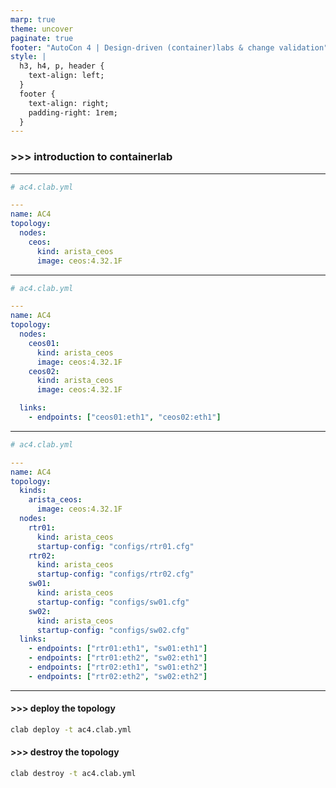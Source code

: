 ```yaml
---
marp: true
theme: uncover
paginate: true
footer: "AutoCon 4 | Design-driven (container)labs & change validation"
style: |
  h3, h4, p, header {
    text-align: left;
  }
  footer {
    text-align: right;
    padding-right: 1rem;
  }
---
```

<!-- _class: lead invert -->

### >>> introduction to containerlab

---
<!-- _header: single node topology -->

```yaml
# ac4.clab.yml

---
name: AC4
topology:
  nodes:
    ceos:
      kind: arista_ceos
      image: ceos:4.32.1F
```

---
<!-- _header: two nodes, add links -->

```yaml
# ac4.clab.yml

---
name: AC4
topology:
  nodes:
    ceos01:
      kind: arista_ceos
      image: ceos:4.32.1F
    ceos02:
      kind: arista_ceos
      image: ceos:4.32.1F

  links:
    - endpoints: ["ceos01:eth1", "ceos02:eth1"]
```

---
<!-- _header: four nodes, links, startup configs -->

```yaml
# ac4.clab.yml

---
name: AC4
topology:
  kinds:
    arista_ceos:
      image: ceos:4.32.1F
  nodes:
    rtr01:
      kind: arista_ceos
      startup-config: "configs/rtr01.cfg"
    rtr02:
      kind: arista_ceos
      startup-config: "configs/rtr02.cfg"
    sw01:
      kind: arista_ceos
      startup-config: "configs/sw01.cfg"
    sw02:
      kind: arista_ceos
      startup-config: "configs/sw02.cfg"
  links:
    - endpoints: ["rtr01:eth1", "sw01:eth1"]
    - endpoints: ["rtr01:eth2", "sw02:eth1"]
    - endpoints: ["rtr02:eth1", "sw01:eth2"]
    - endpoints: ["rtr02:eth2", "sw02:eth2"]
```

---

#### >>> deploy the topology

```bash
clab deploy -t ac4.clab.yml
```

#### >>> destroy the topology

```bash
clab destroy -t ac4.clab.yml
```
